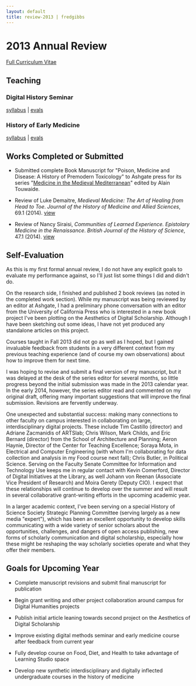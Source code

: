 ```yaml
---
layout: default
title: review-2013 | fredgibbs
---
```


# 2013 Annual Review

[Full Curriculum Vitae](/cv)

## Teaching

### Digital History Seminar
[syllabus](http://fredgibbs.net/courses/archive/introduction-to-digital-history.html) | [evals](digital-humanities-fall2013-evals.pdf)

### History of Early Medicine
[syllabus](http://fredgibbs.net/courses/archive/history-of-early-medicine.html) | [evals](early-medicine-fall2013-evals.pdf)

## Works Completed or Submitted
* Submitted complete Book Manuscript for "Poison, Medicine and Disease: A History of Premodern Toxicology" to Ashgate press for its series "[Medicine in the Medieval Mediterranean](https://www.ashgate.com/default.aspx?page=5097&series_id=372&calcTitle=1)" edited by Alain Touwaide.

* Review of Luke Demaitre, _Medieval Medicine: The Art of Healing from Head to Toe_. _Journal of the History of Medicine and Allied Sciences_, 69.1 (2014). [view](/reviews/medieval-medicine-the-art-of-healing-from-head-to-toe-review.html)

* Review of Nancy Siraisi, _Communities of Learned Experience. Epistolary Medicine in the Renaissance_. _British Journal of the History of Science_, 47.1 (2014). [view](/reviews/communities-of-learned-experience-review.html)


## Self-Evaluation
As this is my first formal annual review, I do not have any explicit goals to evaluate my performance against, so I'll just list some things I did and didn't do.

On the research side, I finished and published 2 book reviews (as noted in the completed work section). While my manuscript was being reviewed by an editor at Ashgate, I had a preliminary phone conversation with an editor from the University of California Press who is interested in a new book project I've been plotting on the Aesthetics of Digital Scholarship. Although I have been sketching out some ideas, I have not yet produced any standalone articles on this project.

Courses taught in Fall 2013 did not go as well as I hoped, but I gained invaluable feedback from students in a very different context from my previous teaching experience (and of course my own observations) about how to improve them for next time.

I was hoping to revise and submit a final version of my manuscript, but it was delayed at the desk of the series editor for several months, so little progress beyond the initial submission was made in the 2013 calendar year. In the early 2014, however, the series editor read and commented on my original draft, offering many important suggestions that will improve the final submission. Revisions are fervently underway.

One unexpected and substantial success: making many connections to other faculty on campus interested in collaborating on large, interdisciplinary digital projects. These include Tim Castillo (director) and Adriane Zacmanidis of ARTSlab; Chris Wilson, Mark Childs, and Eric Bernard (director) from the School of Architecture and Planning; Aeron Haynie, Director of the Center for Teaching Excellence; Soraya Mota, in Electrical and Computer Engineering (with whom I'm collaborating for data collection and analysis in my Food course next fall); Chris Butler, in Political Science. Serving on the Faculty Senate Committee for Information and Technology Use keeps me in regular contact with Kevin Comerford, Director of Digital Initiatives at the Library, as well Johann von Reenan (Associate Vice President of Research) and Moira Gerety (Deputy CIO). I expect that these relationships will continue to develop over the summer and will result in several collaborative grant-writing efforts in the upcoming academic year.

In a larger academic context, I've been serving on a special History of Science Society Strategic Planning Committee (serving largely as a new media "expert"), which has been an excellent opportunity to develop skills communicating with a wide variety of senior scholars about the opportunities, challenges, and dangers of open access publishing, new forms of scholarly communication and digital scholarship, especially how these might be reshaping the way scholarly societies operate and what they offer their members.


## Goals for Upcoming Year
* Complete manuscript revisions and submit final manuscript for publication

* Begin grant writing and other project collaboration around campus for Digital Humanities projects

* Publish initial article leaning towards second project on the Aesthetics of Digital Scholarship

* Improve existing digital methods seminar and early medicine course after feedback from current year

* Fully develop course on Food, Diet, and Health to take advantage of Learning Studio space

* Develop new synthetic interdisciplinary and digitally inflected undergraduate courses in the history of medicine